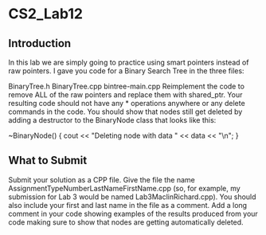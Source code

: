 # CS2_Lab12

## Introduction
In this lab we are simply going to practice using smart pointers instead of raw pointers.  I gave you code for a Binary Search Tree in the three files:

BinaryTree.h
BinaryTree.cpp
bintree-main.cpp
Reimplement the code to remove ALL of the raw pointers and replace them with shared_ptr.  Your resulting code should not have any * operations anywhere or any delete commands in the code.  You should show that nodes still get deleted by adding a destructor to the BinaryNode class that looks like this:

~BinaryNode() {
    cout << "Deleting node with data " << data << "\n";
}
## What to Submit
Submit your solution as a CPP file. Give the file the name AssignmentTypeNumberLastNameFirstName.cpp (so, for example, my submission for Lab 3 would be named Lab3MaclinRichard.cpp). You should also include your first and last name in the file as a comment. Add a long comment in your code showing examples of the results produced from your code making sure to show that nodes are getting automatically deleted.
